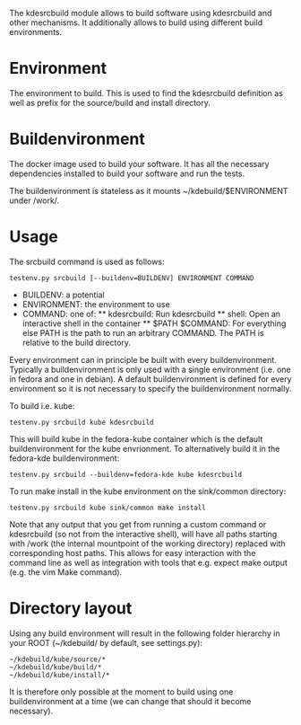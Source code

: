 The kdesrcbuild module allows to build software using kdesrcbuild and other mechanisms. It additionally allows to build using different build environments.

# Environment
The environment to build. This is used to find the kdesrcbuild definition as well as prefix for the source/build and install directory.

# Buildenvironment
The docker image used to build your software. It has all the necessary dependencies installed to build your software and run the tests.

The buildenvironment is stateless as it mounts ~/kdebuild/$ENVIRONMENT under /work/.

# Usage

The srcbuild command is used as follows:
```
testenv.py srcbuild [--buildenv=BUILDENV] ENVIRONMENT COMMAND
```
* BUILDENV: a potential 
* ENVIRONMENT: the environment to use
* COMMAND: one of:
** kdesrcbuild: Run kdesrcbuild
** shell: Open an interactive shell in the container
** $PATH $COMMAND: For everything else PATH is the path to run an arbitrary COMMAND. The PATH is relative to the build directory.


Every environment can in principle be built with every buildenvironment. Typically a buildenvironment is only used with a single environment (i.e. one in fedora and one in debian).
A default buildenvironment is defined for every environment so it is not necessary to specify the buildenvironment normally.

To build i.e. kube:
```
testenv.py srcbuild kube kdesrcbuild
```

This will build kube in the fedora-kube container which is the default buildenvironment for the kube envrionment. To alternatively build it in the fedora-kde buildenvironment:

```
testenv.py srcbuild --buildenv=fedora-kde kube kdesrcbuild
```

To run make install in the kube environment on the sink/common directory:
```
testenv.py srcbuild kube sink/common make install
```

Note that any output that you get from running a custom command or kdesrcbuild (so not from the interactive shell), will have all paths starting with /work (the internal mountpoint of the working directory) replaced with corresponding host paths. This allows for easy interaction with the command line as well as integration with tools that e.g. expect make output (e.g. the vim Make command).

# Directory layout

Using any build environment will result in the following folder hierarchy in your ROOT (~/kdebuild/ by default, see settings.py):
```
~/kdebuild/kube/source/*
~/kdebuild/kube/build/*
~/kdebuild/kube/install/*
```
It is therefore only possible at the moment to build using one buildenvironment at a time (we can change that should it become necessary).
